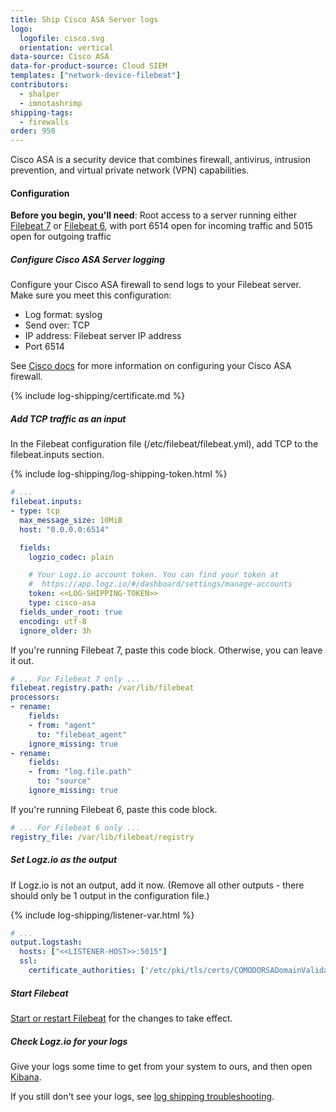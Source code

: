```yaml
---
title: Ship Cisco ASA Server logs
logo:
  logofile: cisco.svg
  orientation: vertical
data-source: Cisco ASA
data-for-product-source: Cloud SIEM
templates: ["network-device-filebeat"]
contributors:
  - shalper
  - imnotashrimp
shipping-tags:
  - firewalls
order: 950
---
```

Cisco ASA is a security device that combines firewall, antivirus, intrusion prevention, and virtual private network (VPN) capabilities.

#### Configuration

**Before you begin, you'll need**:
Root access to a server running either [Filebeat 7](https://www.elastic.co/guide/en/beats/filebeat/current/filebeat-installation.html) or
[Filebeat 6](https://www.elastic.co/guide/en/beats/filebeat/6.7/filebeat-installation.html), with port 6514 open for incoming traffic and 5015 open for outgoing traffic

<div class="tasklist">

##### Configure Cisco ASA Server logging

Configure your Cisco ASA firewall to send logs to your Filebeat server.
Make sure you meet this configuration:

* Log format: syslog
* Send over: TCP
* IP address: Filebeat server IP address
* Port 6514

See [Cisco docs](https://www.cisco.com/c/en/us/support/security/index.html) for more information
on configuring your Cisco ASA firewall.

{% include log-shipping/certificate.md %}

##### Add TCP traffic as an input

In the Filebeat configuration file (/etc/filebeat/filebeat.yml), add TCP to the filebeat.inputs section.

{% include log-shipping/log-shipping-token.html %}

```yaml
# ...
filebeat.inputs:
- type: tcp
  max_message_size: 10MiB
  host: "0.0.0.0:6514"

  fields:
    logzio_codec: plain

    # Your Logz.io account token. You can find your token at
    #  https://app.logz.io/#/dashboard/settings/manage-accounts
    token: <<LOG-SHIPPING-TOKEN>>
    type: cisco-asa
  fields_under_root: true
  encoding: utf-8
  ignore_older: 3h
```

If you're running Filebeat 7, paste this code block.
Otherwise, you can leave it out.

```yaml
# ... For Filebeat 7 only ...
filebeat.registry.path: /var/lib/filebeat
processors:
- rename:
    fields:
    - from: "agent"
      to: "filebeat_agent"
    ignore_missing: true
- rename:
    fields:
    - from: "log.file.path"
      to: "source"
    ignore_missing: true
```

If you're running Filebeat 6, paste this code block.

```yaml
# ... For Filebeat 6 only ...
registry_file: /var/lib/filebeat/registry
```

##### Set Logz.io as the output

If Logz.io is not an output, add it now.
(Remove all other outputs - there should only be 1 output in the configuration file.) 

{% include log-shipping/listener-var.html %} 

```yaml
# ...
output.logstash:
  hosts: ["<<LISTENER-HOST>>:5015"]
  ssl:
    certificate_authorities: ['/etc/pki/tls/certs/COMODORSADomainValidationSecureServerCA.crt']
```

##### Start Filebeat

[Start or restart Filebeat](https://www.elastic.co/guide/en/beats/filebeat/master/filebeat-starting.html) for the changes to take effect.

##### Check Logz.io for your logs

Give your logs some time to get from your system to ours, and then open [Kibana](https://app.logz.io/#/dashboard/kibana).

If you still don't see your logs, see [log shipping troubleshooting]({{site.baseurl}}/user-guide/log-shipping/log-shipping-troubleshooting.html).

</div>
